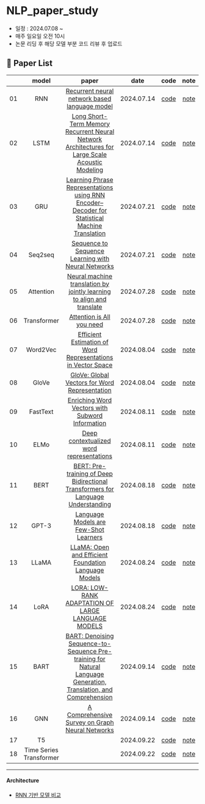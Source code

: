 # NLP_paper_study
- 일정 : 2024.07.08 ~ 
- 매주 일요일 오전 10시
- 논문 리딩 후 해당 모델 부분 코드 리뷰 후 업로드

## 📃 Paper List
||model|paper|date|code|note|
|:--:|:--:|:-----:|:---:|:---:|:---:|
|01|RNN|[Recurrent neural network based language model](https://arxiv.org/pdf/1409.3215.pdf)|2024.07.14|[code](https://github.com/jeongmin1016/Paper_study/blob/main/code/RNN_0714.ipynb)|[note](https://velog.io/@jeongminii/paper-review-Recurrent-neural-network-based-language-model)|  
|02|LSTM|[Long Short-Term Memory Recurrent Neural Network Architectures for Large Scale Acoustic Modeling](https://static.googleusercontent.com/media/research.google.com/ko//pubs/archive/43905.pdf)|2024.07.14|[code]( )|[note](https://velog.io/@jeongminii/paper-review-Long-Short-Term-Memory-Recurrent-Neural-Network-Architectures-for-Large-Scale-Acoustic-Modeling)|
|03|GRU|[Learning Phrase Representations using RNN Encoder–Decoder for Statistical Machine Translation](https://arxiv.org/pdf/1406.1078)|2024.07.21|[code](https://github.com/jeongmin1016/Paper_study/blob/main/code/GRU_0721.ipynb)|[note](https://velog.io/@jeongminii/paper-review-Learning-Phrase-Representations-using-RNN-EncoderDecoder-for-Statistical-Machine-Translation)|
|04|Seq2seq|[Sequence to Sequence Learning with Neural Networks](https://arxiv.org/pdf/1409.3215)|2024.07.21|[code]( )|[note]( )|
|05|Attention|[Neural machine translation by jointly learning to align and translate](https://arxiv.org/pdf/1409.0473)|2024.07.28|[code]()|[note](https://velog.io/@jeongminii/paper-review-Neural-machine-translation-by-jointly-learning-to-align-and-translate)|
|06|Transformer|[Attention is All you need](https://static.googleusercontent.com/media/research.google.com/ko//pubs/archive/43905.pdf)|2024.07.28|[code]( )|[note]( )|
|07|Word2Vec|[Efficient Estimation of Word Representations in Vector Space](https://arxiv.org/pdf/1301.3781)|2024.08.04|[code](https://github.com/jeongmin1016/Paper_study/blob/main/code/Word2Vec_0804.ipynb)|[note]( )|
|08|GloVe|[GloVe: Global Vectors for Word Representation](https://nlp.stanford.edu/pubs/glove.pdf)|2024.08.04|[code]()|[note]( )|
|09|FastText|[Enriching Word Vectors with Subword Information](https://aclanthology.org/Q17-1010.pdf)|2024.08.11|[code]()|[note]( )|
|10|ELMo|[Deep contextualized word representations](https://arxiv.org/pdf/1802.05365)|2024.08.11|[code]()|[note]( )|
|11|BERT|[BERT: Pre-training of Deep Bidirectional Transformers for Language Understanding](https://arxiv.org/pdf/1810.04805)|2024.08.18|[code]()|[note]( )|
|12|GPT-3|[Language Models are Few-Shot Learners](https://arxiv.org/pdf/2005.14165)|2024.08.18|[code]()|[note]( )|
|13|LLaMA|[LLaMA: Open and Efficient Foundation Language Models](https://arxiv.org/pdf/2302.13971v1)|2024.08.24|[code]()|[note]( )|
|14|LoRA|[LORA: LOW-RANK ADAPTATION OF LARGE LANGUAGE MODELS](https://arxiv.org/pdf/2106.09685)|2024.08.24|[code]()|[note]( )|
|15|BART|[BART: Denoising Sequence-to-Sequence Pre-training for Natural Language Generation, Translation, and Comprehension](https://arxiv.org/pdf/1910.13461)|2024.09.14|[code]()|[note]( )|
|16|GNN|[A Comprehensive Survey on Graph Neural Networks](https://arxiv.org/pdf/1901.00596)|2024.09.14|[code]()|[note]( )|
|17|T5|[]()|2024.09.22|[code]()|[note]( )|
|18|Time Series Transformer|[]()|2024.09.22|[code]()|[note]( )|

----
#### Architecture
- [RNN 기반 모델 비교](https://github.com/jeongmin1016/NLP_paper_study/blob/main/note/models_.md)

